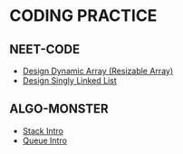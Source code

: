 # CODING PRACTICE

## NEET-CODE

- [Design Dynamic Array (Resizable Array)](/neet-code/design_dynamic_array_(resizable_array).md)
- [Design Singly Linked List](/neet-code/design_singly_linked_list.md)

## ALGO-MONSTER

- [Stack Intro](/algo-monster/stack-intro.md)
- [Queue Intro](/algo-monster/queue-intro.md)
